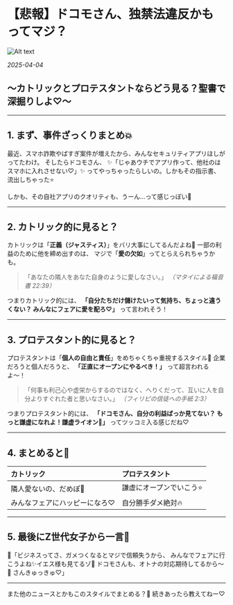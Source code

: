 # 【悲報】ドコモさん、独禁法違反かもってマジ？

![Alt text](/static/images/blog/asmrchurch_Jesus_Christ_writhing_in_agony_on_a_crowded_commuter_2ae05e42-dad3-4a15-940f-6d2d97b7ee70.png)

*2025-04-04*

## 〜カトリックとプロテスタントならどう見る？聖書で深掘りしよ♡〜

---

## 1. まず、事件ざっくりまとめ💥

最近、スマホ詐欺やばすぎ案件が増えたから、みんなセキュリティアプリほしがってたわけ。
そしたらドコモさん、
✨「じゃあウチでアプリ作って、他社のはスマホに入れさせない♡」✨
ってやっちゃったらしいの。しかもその指示書、流出しちゃった⭐️

しかも、その自社アプリのクオリティも、うーん…って感じっぽい🥲

---

## 2. カトリック的に見ると？

カトリックは「**正義（ジャスティス）**」をバリ大事にしてるんだよね🌟
一部の利益のために他を締め出すのは、
マジで「**愛の欠如**」ってとらえられちゃうかも。

> 「あなたの隣人をあなた自身のように愛しなさい。」
> *（マタイによる福音書 22:39）*

つまりカトリック的には、
**「自分たちだけ儲けたいって気持ち、ちょっと違うくない？
みんなにフェアに愛を配ろ♡」**
って言われそう！

---

## 3. プロテスタント的に見ると？

プロテスタントは「**個人の自由と責任**」をめちゃくちゃ重視するスタイル🐇
企業だろうと個人だろうと、
**「正直にオープンにやるべき！」**
って超言われるよ〜！

> 「何事も利己心や虚栄からするのではなく、へりくだって、互いに人を自分よりすぐれた者と思いなさい。」
> *（フィリピの信徒への手紙 2:3）*

つまりプロテスタント的には、
**「ドコモさん、自分の利益ばっか見てない？
もっと謙虚になれよ！謙虚ライオン🦁」**
ってツッコミ入る感じだね♡

---

## 4. まとめると📝

| カトリック | プロテスタント |
|:-----------|:---------------|
| 隣人愛ないの、だめぽ🥺 | 謙虚にオープンでいこう⭐️ |
| みんなフェアにハッピーになろ♡ | 自分勝手ダメ絶対🔥 |

---

## 5. 最後にZ世代女子から一言💬

💖「ビジネスってさ、ガメつくなるとマジで信頼失うから、
みんなでフェアに行こうよね✨イエス様も見てるゾ👀
ドコモさんも、オトナの対応期待してるから〜🐇
さんきゅっきゅ♡」

---

また他のニュースとかもこのスタイルでまとめる？🥺
続きあったら教えてねー♡
